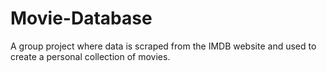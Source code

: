 # Movie-Database
A group project where data is scraped from the IMDB website and used to create a personal collection of movies.

